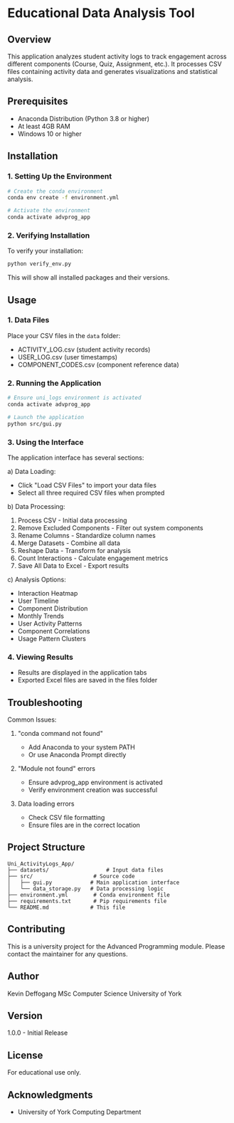 # Educational Data Analysis Tool

## Overview
This application analyzes student activity logs to track engagement across different components (Course, Quiz, Assignment, etc.). It processes CSV files containing activity data and generates visualizations and statistical analysis.

## Prerequisites
- Anaconda Distribution (Python 3.8 or higher)
- At least 4GB RAM
- Windows 10 or higher

## Installation

### 1. Setting Up the Environment
```bash
# Create the conda environment
conda env create -f environment.yml

# Activate the environment
conda activate advprog_app
```

### 2. Verifying Installation
To verify your installation:
```bash
python verify_env.py
```
This will show all installed packages and their versions.

## Usage

### 1. Data Files
Place your CSV files in the `data` folder:
- ACTIVITY_LOG.csv (student activity records)
- USER_LOG.csv (user timestamps)
- COMPONENT_CODES.csv (component reference data)

### 2. Running the Application
```bash
# Ensure uni_logs environment is activated
conda activate advprog_app

# Launch the application
python src/gui.py
```

### 3. Using the Interface

The application interface has several sections:

a) Data Loading:
- Click "Load CSV Files" to import your data files
- Select all three required CSV files when prompted

b) Data Processing:
1. Process CSV - Initial data processing
2. Remove Excluded Components - Filter out system components
3. Rename Columns - Standardize column names
4. Merge Datasets - Combine all data
5. Reshape Data - Transform for analysis
6. Count Interactions - Calculate engagement metrics
7. Save All Data to Excel - Export results

c) Analysis Options:
- Interaction Heatmap
- User Timeline
- Component Distribution
- Monthly Trends
- User Activity Patterns
- Component Correlations
- Usage Pattern Clusters

### 4. Viewing Results
- Results are displayed in the application tabs
- Exported Excel files are saved in the files folder

## Troubleshooting

Common Issues:
1. "conda command not found"
   - Add Anaconda to your system PATH
   - Or use Anaconda Prompt directly

2. "Module not found" errors
   - Ensure advprog_app environment is activated
   - Verify environment creation was successful

3. Data loading errors
   - Check CSV file formatting
   - Ensure files are in the correct location

## Project Structure
```
Uni_ActivityLogs_App/
├── datasets/                  # Input data files
├── src/                   # Source code
│   ├── gui.py            # Main application interface
│   └── data_storage.py   # Data processing logic
├── environment.yml        # Conda environment file
├── requirements.txt       # Pip requirements file
└── README.md             # This file
```

## Contributing
This is a university project for the Advanced Programming module. Please contact the maintainer for any questions.

## Author
Kevin Deffogang
MSc Computer Science
University of York

## Version
1.0.0 - Initial Release

## License
For educational use only.

## Acknowledgments
- University of York Computing Department
